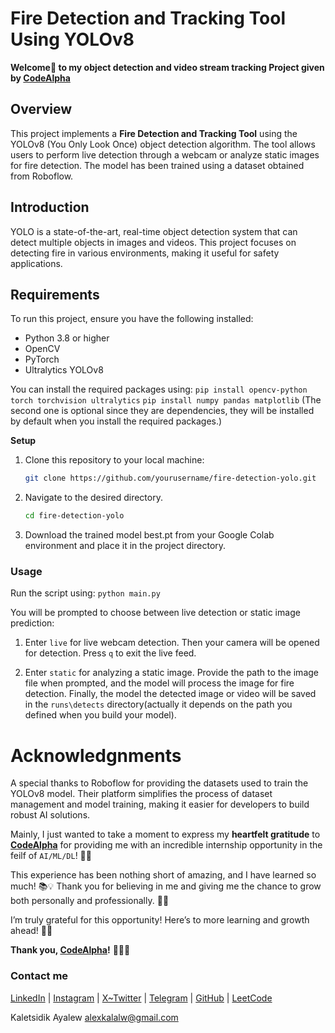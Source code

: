 # Fire Detection and Tracking Tool Using YOLOv8

**Welcome👋 to my object detection and video stream tracking Project given by [CodeAlpha](https://codealpha.tech)**
## Overview

This project implements a **Fire Detection and Tracking Tool** using the YOLOv8 (You Only Look Once) object detection algorithm. The tool allows users to perform live detection through a webcam or analyze static images for fire detection. The model has been trained using a dataset obtained from Roboflow.

## Introduction

YOLO is a state-of-the-art, real-time object detection system that can detect multiple objects in images and videos. This project focuses on detecting fire in various environments, making it useful for safety applications.

## Requirements

To run this project, ensure you have the following installed:

- Python 3.8 or higher
- OpenCV
- PyTorch
- Ultralytics YOLOv8

You can install the required packages using:
`pip install opencv-python torch torchvision ultralytics`
`pip install numpy pandas matplotlib` 
(The second one is optional since they are dependencies, they will be installed by default when you install the required packages.)

**Setup**
1. Clone this repository to your local machine:

    ```bash
    git clone https://github.com/yourusername/fire-detection-yolo.git
2. Navigate to the desired directory.
    ```bash
    cd fire-detection-yolo
3. Download the trained model best.pt from your Google Colab environment and place it in the project directory.

### Usage
Run the script using:
    `python main.py`

You will be prompted to choose between live detection or static image prediction:

1. Enter `live` for live webcam detection. Then your camera will be opened for detection. Press `q` to exit the live feed.

2. Enter `static` for analyzing a static image. Provide the path to the image file when prompted, and the model will process the image for fire detection. Finally, the model the detected image or video will be saved in the `runs\detects` directory(actually it depends on the path you defined when you build your model).

# Acknowledgnments
A special thanks to Roboflow for providing the datasets used to train the YOLOv8 model. Their platform simplifies the process of dataset management and model training, making it easier for developers to build robust AI solutions.

Mainly, I just wanted to take a moment to express my **heartfelt gratitude** to **[CodeAlpha](https://codealpha.tech)** for providing me with an incredible internship opportunity in the feilf of `AI/ML/DL`! 🙌✨

This experience has been nothing short of amazing, and I have learned so much! 📚💡
Thank you for believing in me and giving me the chance to grow both personally and professionally. 🌱💪

I’m truly grateful for this opportunity! Here’s to more learning and growth ahead! 🚀🌟

**Thank you, [CodeAlpha](https://codealpha.tech)!** 💖🙌🎉


### Contact me
[LinkedIn](https://www.linkedin.com/in/kaletsidik-ayalew-mekonnen-34772226b/) | [Instagram](https://www.instagram.com/kaletsidik.24?igsh=YzljYTk1ODg3Zg==) | [X~Twitter](https://x.com/kaletsidike?t=VCe79O084EmE9bM2V5jOIA&s=09) | [Telegram](https://t.me/Adragon_de_mello) | [GitHub](https://github.com/AlexKalll) | [LeetCode](https://leetcode.com/Alexkal/)


Kaletsidik Ayalew
alexkalalw@gmail.com